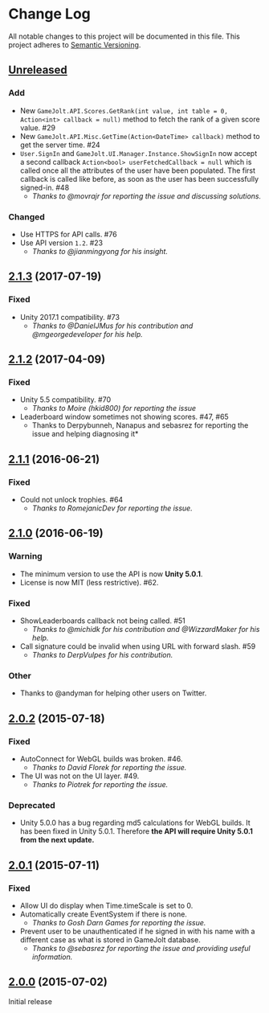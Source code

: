 # Change Log
All notable changes to this project will be documented in this file.
This project adheres to [Semantic Versioning](http://semver.org/).

## [Unreleased][Unreleased]

### Add
- New `GameJolt.API.Scores.GetRank(int value, int table = 0, Action<int> callback = null)` method to fetch the rank of a given score value. #29
- New `GameJolt.API.Misc.GetTime(Action<DateTime> callback)` method to get the server time. #24
- `User.SignIn` and `GameJolt.UI.Manager.Instance.ShowSignIn` now accept a second callback `Action<bool> userFetchedCallback = null` which is called once all the attributes of the user have been populated. The first callback is called like before, as soon as the user has been successfully signed-in. #48
  - *Thanks to @movrajr for reporting the issue and discussing solutions.*

### Changed
- Use HTTPS for API calls. #76
- Use API version `1.2`. #23
  - *Thanks to @jianmingyong for his insight.*

## [2.1.3][v2_1_3] (2017-07-19)

### Fixed
- Unity 2017.1 compatibility. #73
  - *Thanks to @DanielJMus for his contribution and @mgeorgedeveloper for his help.*

## [2.1.2][v2_1_2] (2017-04-09)

### Fixed
- Unity 5.5 compatibility. #70
  - *Thanks to Moire (hkid800) for reporting the issue*
- Leaderboard window sometimes not showing scores. #47, #65
  - Thanks to Derpybunneh, Nanapus and sebasrez for reporting the issue and helping diagnosing it*

## [2.1.1][v2_1_1] (2016-06-21)

### Fixed
- Could not unlock trophies. #64
  - *Thanks to RomejanicDev for reporting the issue.*

## [2.1.0][v2_1_0] (2016-06-19)

### Warning
- The minimum version to use the API is now **Unity 5.0.1**.
- License is now MIT (less restrictive). #62.

### Fixed
- ShowLeaderboards callback not being called. #51
  - *Thanks to @michidk for his contribution and @WizzardMaker for his help.*
- Call signature could be invalid when using URL with forward slash. #59
  - *Thanks to DerpVulpes for his contribution.*

### Other
- Thanks to @andyman for helping other users on Twitter.


## [2.0.2][v2_0_2] (2015-07-18)

### Fixed
- AutoConnect for WebGL builds was broken. #46.
  - *Thanks to David Florek for reporting the issue.*
- The UI was not on the UI layer. #49.
  - *Thanks to Piotrek for reporting the issue.*

### Deprecated
- Unity 5.0.0 has a bug regarding md5 calculations for WebGL builds. It has been fixed in Unity 5.0.1. Therefore **the API will require Unity 5.0.1 from the next update.**


## [2.0.1][v2_0_1] (2015-07-11)

### Fixed
- Allow UI do display when Time.timeScale is set to 0.
- Automatically create EventSystem if there is none.
  - *Thanks to Gosh Darn Games for reporting the issue.*
- Prevent user to be unauthenticated if he signed in with his name with a different case as what is stored in GameJolt database.
  - *Thanks to @sebasrez for reporting the issue and providing useful information.*

## [2.0.0][v2_0_0] (2015-07-02)

Initial release

[Unreleased]: https://github.com/loicteixeira/gj-unity-api/compare/v2.1.3...HEAD
[v2_1_3]: https://github.com/loicteixeira/gj-unity-api/tree/v2.1.3
[v2_1_2]: https://github.com/loicteixeira/gj-unity-api/tree/v2.1.2
[v2_1_1]: https://github.com/loicteixeira/gj-unity-api/tree/v2.1.1
[v2_1_0]: https://github.com/loicteixeira/gj-unity-api/tree/v2.1.0
[v2_0_2]: https://github.com/loicteixeira/gj-unity-api/tree/v2.0.2
[v2_0_1]: https://github.com/loicteixeira/gj-unity-api/tree/v2.0.1
[v2_0_0]: https://github.com/loicteixeira/gj-unity-api/tree/v2.0.0
